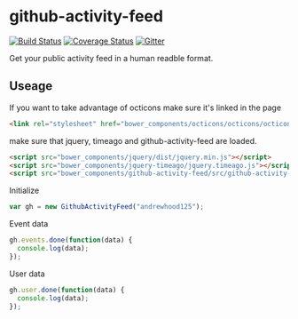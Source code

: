 
github-activity-feed
====================

[![Build Status](https://travis-ci.org/andrewhood125/github-activity-feed.svg?branch=master)](https://travis-ci.org/andrewhood125/github-activity-feed)
[![Coverage
Status](https://coveralls.io/repos/andrewhood125/github-activity-feed/badge.png)](https://coveralls.io/r/andrewhood125/github-activity-feed)
[![Gitter](https://badges.gitter.im/Join%20Chat.svg)](https://gitter.im/andrewhood125/github-activity-feed?utm_source=badge&utm_medium=badge&utm_campaign=pr-badge&utm_content=badge)

Get your public activity feed in a human readble format.

Useage
------

If you want to take advantage of octicons make sure it's linked in the
page
````html
<link rel="stylesheet" href="bower_components/octicons/octicons/octicons.css" />
````
make sure that jquery, timeago and github-activity-feed are loaded.
````html
<script src="bower_components/jquery/dist/jquery.min.js"></script>
<script src="bower_components/jquery-timeago/jquery.timeago.js"></script>
<script src="bower_components/github-activity-feed/src/github-activity-feed.js"></script>
````


Initialize
````javascript
var gh = new GithubActivityFeed("andrewhood125");
````

Event data

````javascript
gh.events.done(function(data) {
  console.log(data);
});
````

User data

````javascript
gh.user.done(function(data) {
  console.log(data);
});
````
